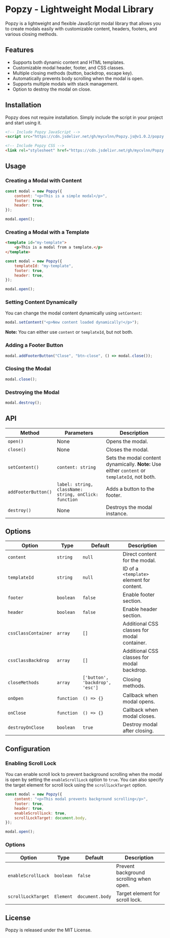# Popzy - Lightweight Modal Library

Popzy is a lightweight and flexible JavaScript modal library that allows you to create modals easily with customizable content, headers, footers, and various closing methods.

## Features

-   Supports both dynamic content and HTML templates.
-   Customizable modal header, footer, and CSS classes.
-   Multiple closing methods (button, backdrop, escape key).
-   Automatically prevents body scrolling when the modal is open.
-   Supports multiple modals with stack management.
-   Option to destroy the modal on close.

## Installation

Popzy does not require installation. Simply include the script in your project and start using it.

```html
<!-- Include Popzy JavaScript -->
<script src="https://cdn.jsdelivr.net/gh/mycvlnn/Popzy.js@v1.0.2/popzy.min.js"></script>

<!-- Include Popzy CSS -->
<link rel="stylesheet" href="https://cdn.jsdelivr.net/gh/mycvlnn/Popzy.js@v1.0.2/popzy.min.css" />
```

## Usage

### Creating a Modal with Content

```javascript
const modal = new Popzy({
    content: "<p>This is a simple modal</p>",
    footer: true,
    header: true,
});

modal.open();
```

### Creating a Modal with a Template

```html
<template id="my-template">
    <p>This is a modal from a template.</p>
</template>
```

```javascript
const modal = new Popzy({
    templateId: "my-template",
    footer: true,
    header: true,
});

modal.open();
```

### Setting Content Dynamically

You can change the modal content dynamically using `setContent`:

```javascript
modal.setContent("<p>New content loaded dynamically!</p>");
```

**Note:** You can either use `content` or `templateId`, but not both.

### Adding a Footer Button

```javascript
modal.addFooterButton("Close", "btn-close", () => modal.close());
```

### Closing the Modal

```javascript
modal.close();
```

### Destroying the Modal

```javascript
modal.destroy();
```

## API

| Method              | Parameters                                            | Description                                                                                   |
| ------------------- | ----------------------------------------------------- | --------------------------------------------------------------------------------------------- |
| `open()`            | None                                                  | Opens the modal.                                                                              |
| `close()`           | None                                                  | Closes the modal.                                                                             |
| `setContent()`      | `content: string`                                     | Sets the modal content dynamically. **Note:** Use either `content` or `templateId`, not both. |
| `addFooterButton()` | `label: string, className: string, onClick: function` | Adds a button to the footer.                                                                  |
| `destroy()`         | None                                                  | Destroys the modal instance.                                                                  |

## Options

| Option              | Type       | Default                         | Description                                 |
| ------------------- | ---------- | ------------------------------- | ------------------------------------------- |
| `content`           | `string`   | `null`                          | Direct content for the modal.               |
| `templateId`        | `string`   | `null`                          | ID of a `<template>` element for content.   |
| `footer`            | `boolean`  | `false`                         | Enable footer section.                      |
| `header`            | `boolean`  | `false`                         | Enable header section.                      |
| `cssClassContainer` | `array`    | `[]`                            | Additional CSS classes for modal container. |
| `cssClassBackdrop`  | `array`    | `[]`                            | Additional CSS classes for modal backdrop.  |
| `closeMethods`      | `array`    | `['button', 'backdrop', 'esc']` | Closing methods.                            |
| `onOpen`            | `function` | `() => {}`                      | Callback when modal opens.                  |
| `onClose`           | `function` | `() => {}`                      | Callback when modal closes.                 |
| `destroyOnClose`    | `boolean`  | `true`                          | Destroy modal after closing.                |

## Configuration

### Enabling Scroll Lock

You can enable scroll lock to prevent background scrolling when the modal is open by setting the `enableScrollLock` option to `true`. You can also specify the target element for scroll lock using the `scrollLockTarget` option.

```javascript
const modal = new Popzy({
    content: "<p>This modal prevents background scrolling</p>",
    footer: true,
    header: true,
    enableScrollLock: true,
    scrollLockTarget: document.body,
});

modal.open();
```

### Options

| Option             | Type      | Default         | Description                             |
| ------------------ | --------- | --------------- | --------------------------------------- |
| `enableScrollLock` | `boolean` | `false`         | Prevent background scrolling when open. |
| `scrollLockTarget` | `Element` | `document.body` | Target element for scroll lock.         |

## License

Popzy is released under the MIT License.
